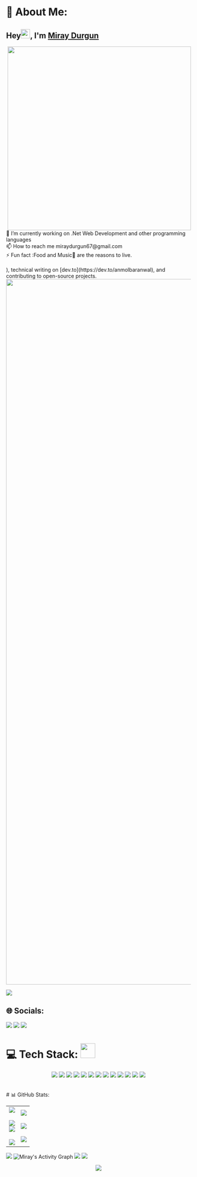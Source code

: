 # 💫 About Me:
## Hey<img src="https://media.giphy.com/media/hvRJCLFzcasrR4ia7z/giphy.gif" width="25px"></a>, I'm [Miray Durgun](https://linkedin.com/in/MirayDurgun)

<img align="right" src="https://user-images.githubusercontent.com/74038190/212750155-3ceddfbd-19d3-40a3-87af-8d329c8323c4.gif" width="500">

<div>
🔭 I’m currently working on .Net Web Development and other programming languages<br>
📫 How to reach me miraydurgun67@gmail.com<br>
⚡ Fun fact :Food and Music🎵 are the reasons to live.<br><br>
), technical writing on [dev.to](https://dev.to/anmolbaranwal), and contributing to open-source projects.
</div>
<img src="https://www.animatedimages.org/data/media/562/animated-line-image-0184.gif" width="1920" />


[![](https://visitcount.itsvg.in/api?id=miraaydurgun&label=Profile%20Views&color=1&icon=5&pretty=true)](https://visitcount.itsvg.in)

## 🌐 Socials:
<img src="https://img.shields.io/badge/Discord-%237289DA.svg?logo=discord&logoColor=white)(https://discord.gg/#4063"/>
<img src="https://img.shields.io/badge/Instagram-%23E4405F.svg?logo=Instagram&logoColor=white)](https://instagram.com/miraaydurgun"/>
<img src="https://img.shields.io/badge/LinkedIn-%230077B5.svg?logo=linkedin&logoColor=white)](https://linkedin.com/in/miraydurgun"/>

# 💻 Tech Stack:  <img src='https://user-images.githubusercontent.com/74038190/206662607-d9e7591e-bbf9-42f9-9386-29efc927bc16.gif' width="40">
<div align="center">
<img src="https://img.shields.io/badge/c-%2300599C.svg?style=for-the-badge&logo=c&logoColor=white"/> 
<img src="https://img.shields.io/badge/c%23-%23239120.svg?style=for-the-badge&logo=c-sharp&logoColor=white"/>
<img src="https://img.shields.io/badge/css3-%231572B6.svg?style=for-the-badge&logo=css3&logoColor=white"/>
<img src="https://img.shields.io/badge/html5-%23E34F26.svg?style=for-the-badge&logo=html5&logoColor=white"/> 
<img src="https://img.shields.io/badge/javascript-%23323330.svg?style=for-the-badge&logo=javascript&logoColor=%23F7DF1E"/>
<img src="https://img.shields.io/badge/.NET-5C2D91?style=for-the-badge&logo=.net&logoColor=white"/>
<img src="https://img.shields.io/badge/bootstrap-%23563D7C.svg?style=for-the-badge&logo=bootstrap&logoColor=white"/>
<img src="https://img.shields.io/badge/JWT-black?style=for-the-badge&logo=JSON%20web%20tokens"/>
<img src="https://img.shields.io/badge/Microsoft%20SQL%20Sever-CC2927?style=for-the-badge&logo=microsoft%20sql%20server&logoColor=white"/>
<img src="https://img.shields.io/badge/sqlite-%2307405e.svg?style=for-the-badge&logo=sqlite&logoColor=white"/> 
<img src="https://img.shields.io/badge/Adobe%20Dreamweaver-FF61F6.svg?style=for-the-badge&logo=Adobe%20Dreamweaver&logoColor=white"/>
<img src="https://img.shields.io/badge/Adobe%20Lightroom-31A8FF.svg?style=for-the-badge&logo=Adobe%20Lightroom&logoColor=white"/>
<img src="https://img.shields.io/badge/Canva-%2300C4CC.svg?style=for-the-badge&logo=Canva&logoColor=white"/>
</div>
 <br/>
<br/>
# 📊 GitHub Stats:
<table border="0" align="center">
 <tr border="0">
<td width="50%" align="center">
 <img src="https://user-images.githubusercontent.com/73097560/115834477-dbab4500-a447-11eb-908a-139a6edaec5c.gif"> 
 <br/><br/>
<img src="https://github-readme-stats.vercel.app/api?username=MirayDurgun&theme=react&hide_border=true&include_all_commits=false&count_private=false">
  <br/>
<img src="https://github-readme-streak-stats.herokuapp.com/?user=MirayDurgun&theme=react&hide_border=true">
 <br/><br/>
 <img src="https://user-images.githubusercontent.com/73097560/115834477-dbab4500-a447-11eb-908a-139a6edaec5c.gif"> 
 <br/>
  </td>
  <td width="50%" align="center">
   <img src="https://user-images.githubusercontent.com/73097560/115834477-dbab4500-a447-11eb-908a-139a6edaec5c.gif"> 
   <br/><br/>
<img  align="center" src="https://github-readme-stats.anuraghazra1.vercel.app/api/top-langs/?username=MirayDurgun&theme=react&hide_border=true&no-bg=true&no-frame=true&langs_count=10"/>
<br/><br/>
<img src="https://user-images.githubusercontent.com/73097560/115834477-dbab4500-a447-11eb-908a-139a6edaec5c.gif"> 
  </td>
    </tr>
  </table>
  <img src="https://user-images.githubusercontent.com/73097560/115834477-dbab4500-a447-11eb-908a-139a6edaec5c.gif"> 
  <img alt="Miray's Activity Graph" src="https://github-readme-activity-graph.vercel.app/graph/?username=MirayDurgun&theme=react&hide_border=true" />
<img src="https://user-images.githubusercontent.com/73097560/115834477-dbab4500-a447-11eb-908a-139a6edaec5c.gif"> 
<img src="https://user-images.githubusercontent.com/74038190/212284100-561aa473-3905-4a80-b561-0d28506553ee.gif"> 


<p align="center">
<a href="https://github.com/Anmol-Baranwal">
    <img src="https://readme-typing-svg.demolab.com?font=Fira+Code&center=true&weight=450&size=24&pause=800&color=70A4FC&width=440&height=45&lines=Full-stack+Web+Developer;Experienced+UI+Designer;Enjoy+learning+Algorithms;Building+Something+Creative" /></a>
</p>
